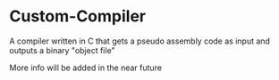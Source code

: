 # Custom-Compiler
A compiler written in C that gets a pseudo assembly code as input and outputs a binary "object file"

More info will be added in the near future

